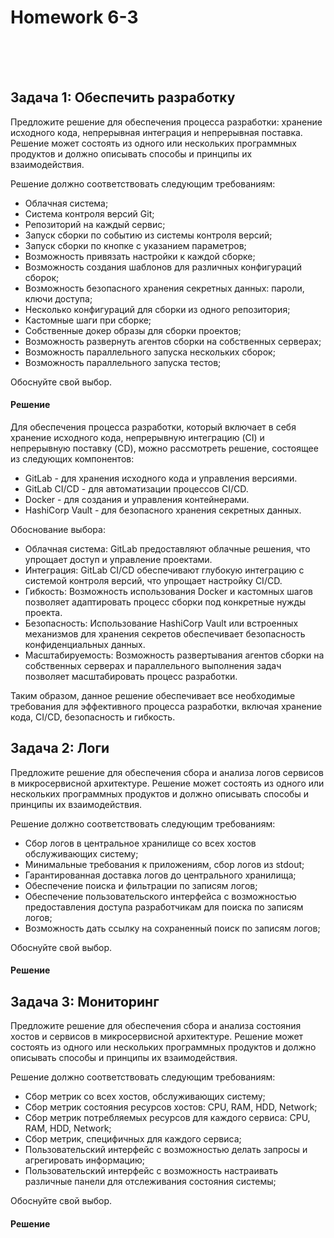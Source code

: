 <h1>Homework 6-3 </h1> <br>
<br>
<br>



## Задача 1: Обеспечить разработку

Предложите решение для обеспечения процесса разработки: хранение исходного кода, непрерывная интеграция и непрерывная поставка. 
Решение может состоять из одного или нескольких программных продуктов и должно описывать способы и принципы их взаимодействия.

Решение должно соответствовать следующим требованиям:
- Облачная система;
- Система контроля версий Git;
- Репозиторий на каждый сервис;
- Запуск сборки по событию из системы контроля версий;
- Запуск сборки по кнопке с указанием параметров;
- Возможность привязать настройки к каждой сборке;
- Возможность создания шаблонов для различных конфигураций сборок;
- Возможность безопасного хранения секретных данных: пароли, ключи доступа;
- Несколько конфигураций для сборки из одного репозитория;
- Кастомные шаги при сборке;
- Собственные докер образы для сборки проектов;
- Возможность развернуть агентов сборки на собственных серверах;
- Возможность параллельного запуска нескольких сборок;
- Возможность параллельного запуска тестов;

Обоснуйте свой выбор.

<h4>Решение</h4>

Для обеспечения процесса разработки, который включает в себя хранение исходного кода, непрерывную интеграцию (CI) и непрерывную поставку (CD), можно рассмотреть решение, состоящее из следующих компонентов:

- GitLab - для хранения исходного кода и управления версиями.
- GitLab CI/CD - для автоматизации процессов CI/CD.
- Docker - для создания и управления контейнерами.
- HashiCorp Vault - для безопасного хранения секретных данных.

Обоснование выбора:

- Облачная система: GitLab предоставляют облачные решения, что упрощает доступ и управление проектами.
- Интеграция: GitLab CI/CD обеспечивают глубокую интеграцию с системой контроля версий, что упрощает настройку CI/CD.
- Гибкость: Возможность использования Docker и кастомных шагов позволяет адаптировать процесс сборки под конкретные нужды проекта.
- Безопасность: Использование HashiCorp Vault или встроенных механизмов для хранения секретов обеспечивает безопасность конфиденциальных данных.
- Масштабируемость: Возможность развертывания агентов сборки на собственных серверах и параллельного выполнения задач позволяет масштабировать процесс разработки.

Таким образом, данное решение обеспечивает все необходимые требования для эффективного процесса разработки, включая хранение кода, CI/CD, безопасность и гибкость.


## Задача 2: Логи

Предложите решение для обеспечения сбора и анализа логов сервисов в микросервисной архитектуре.
Решение может состоять из одного или нескольких программных продуктов и должно описывать способы и принципы их взаимодействия.

Решение должно соответствовать следующим требованиям:
- Сбор логов в центральное хранилище со всех хостов обслуживающих систему;
- Минимальные требования к приложениям, сбор логов из stdout;
- Гарантированная доставка логов до центрального хранилища;
- Обеспечение поиска и фильтрации по записям логов;
- Обеспечение пользовательского интерфейса с возможностью предоставления доступа разработчикам для поиска по записям логов;
- Возможность дать ссылку на сохраненный поиск по записям логов;

Обоснуйте свой выбор.

<h4>Решение</h4>

## Задача 3: Мониторинг

Предложите решение для обеспечения сбора и анализа состояния хостов и сервисов в микросервисной архитектуре.
Решение может состоять из одного или нескольких программных продуктов и должно описывать способы и принципы их взаимодействия.

Решение должно соответствовать следующим требованиям:
- Сбор метрик со всех хостов, обслуживающих систему;
- Сбор метрик состояния ресурсов хостов: CPU, RAM, HDD, Network;
- Сбор метрик потребляемых ресурсов для каждого сервиса: CPU, RAM, HDD, Network;
- Сбор метрик, специфичных для каждого сервиса;
- Пользовательский интерфейс с возможностью делать запросы и агрегировать информацию;
- Пользовательский интерфейс с возможность настраивать различные панели для отслеживания состояния системы;

Обоснуйте свой выбор.

<h4>Решение</h4>
